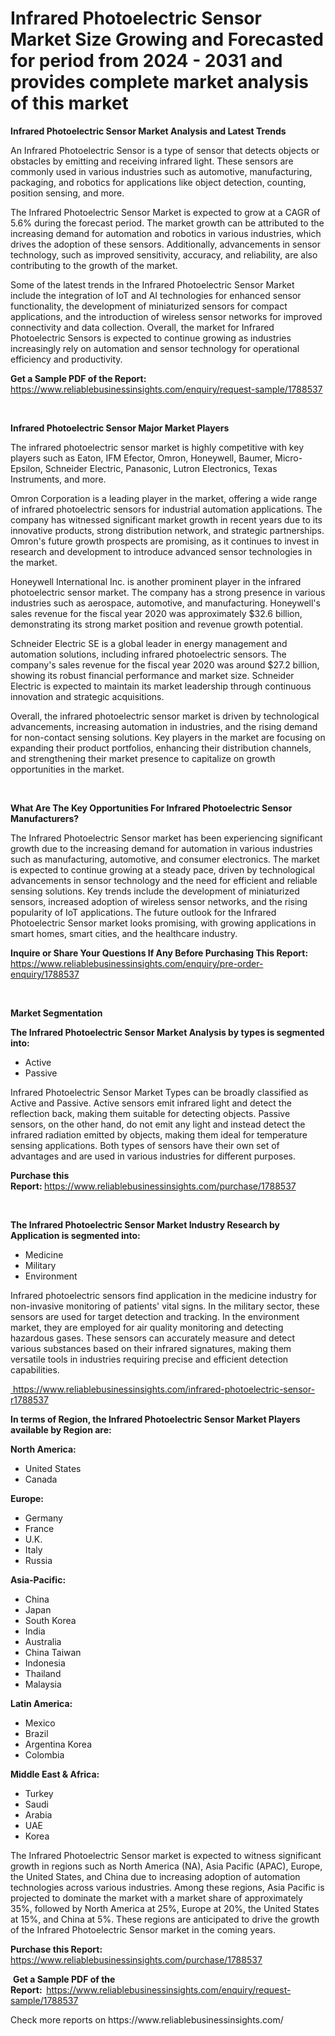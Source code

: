 <p><h1>Infrared Photoelectric Sensor Market Size Growing and Forecasted for period from 2024 - 2031 and provides complete market analysis of this market</h1></p><p><strong>Infrared Photoelectric Sensor Market Analysis and Latest Trends</strong></p>
<p><p>An Infrared Photoelectric Sensor is a type of sensor that detects objects or obstacles by emitting and receiving infrared light. These sensors are commonly used in various industries such as automotive, manufacturing, packaging, and robotics for applications like object detection, counting, position sensing, and more.</p><p>The Infrared Photoelectric Sensor Market is expected to grow at a CAGR of 5.6% during the forecast period. The market growth can be attributed to the increasing demand for automation and robotics in various industries, which drives the adoption of these sensors. Additionally, advancements in sensor technology, such as improved sensitivity, accuracy, and reliability, are also contributing to the growth of the market.</p><p>Some of the latest trends in the Infrared Photoelectric Sensor Market include the integration of IoT and AI technologies for enhanced sensor functionality, the development of miniaturized sensors for compact applications, and the introduction of wireless sensor networks for improved connectivity and data collection. Overall, the market for Infrared Photoelectric Sensors is expected to continue growing as industries increasingly rely on automation and sensor technology for operational efficiency and productivity.</p></p>
<p><strong>Get a Sample PDF of the Report:&nbsp;</strong> <a href="https://www.reliablebusinessinsights.com/enquiry/request-sample/1788537">https://www.reliablebusinessinsights.com/enquiry/request-sample/1788537</a></p>
<p>&nbsp;</p>
<p><strong>Infrared Photoelectric Sensor Major Market Players</strong></p>
<p><p>The infrared photoelectric sensor market is highly competitive with key players such as Eaton, IFM Efector, Omron, Honeywell, Baumer, Micro-Epsilon, Schneider Electric, Panasonic, Lutron Electronics, Texas Instruments, and more. </p><p>Omron Corporation is a leading player in the market, offering a wide range of infrared photoelectric sensors for industrial automation applications. The company has witnessed significant market growth in recent years due to its innovative products, strong distribution network, and strategic partnerships. Omron's future growth prospects are promising, as it continues to invest in research and development to introduce advanced sensor technologies in the market.</p><p>Honeywell International Inc. is another prominent player in the infrared photoelectric sensor market. The company has a strong presence in various industries such as aerospace, automotive, and manufacturing. Honeywell's sales revenue for the fiscal year 2020 was approximately $32.6 billion, demonstrating its strong market position and revenue growth potential.</p><p>Schneider Electric SE is a global leader in energy management and automation solutions, including infrared photoelectric sensors. The company's sales revenue for the fiscal year 2020 was around $27.2 billion, showing its robust financial performance and market size. Schneider Electric is expected to maintain its market leadership through continuous innovation and strategic acquisitions.</p><p>Overall, the infrared photoelectric sensor market is driven by technological advancements, increasing automation in industries, and the rising demand for non-contact sensing solutions. Key players in the market are focusing on expanding their product portfolios, enhancing their distribution channels, and strengthening their market presence to capitalize on growth opportunities in the market.</p></p>
<p>&nbsp;</p>
<p><strong>What Are The Key Opportunities For Infrared Photoelectric Sensor Manufacturers?</strong></p>
<p><p>The Infrared Photoelectric Sensor market has been experiencing significant growth due to the increasing demand for automation in various industries such as manufacturing, automotive, and consumer electronics. The market is expected to continue growing at a steady pace, driven by technological advancements in sensor technology and the need for efficient and reliable sensing solutions. Key trends include the development of miniaturized sensors, increased adoption of wireless sensor networks, and the rising popularity of IoT applications. The future outlook for the Infrared Photoelectric Sensor market looks promising, with growing applications in smart homes, smart cities, and the healthcare industry.</p></p>
<p><strong>Inquire or Share Your Questions If Any Before Purchasing This Report:</strong> <a href="https://www.reliablebusinessinsights.com/enquiry/pre-order-enquiry/1788537">https://www.reliablebusinessinsights.com/enquiry/pre-order-enquiry/1788537</a></p>
<p>&nbsp;</p>
<p><strong>Market Segmentation</strong></p>
<p><strong>The Infrared Photoelectric Sensor Market Analysis by types is segmented into:</strong></p>
<p><ul><li>Active</li><li>Passive</li></ul></p>
<p><p>Infrared Photoelectric Sensor Market Types can be broadly classified as Active and Passive. Active sensors emit infrared light and detect the reflection back, making them suitable for detecting objects. Passive sensors, on the other hand, do not emit any light and instead detect the infrared radiation emitted by objects, making them ideal for temperature sensing applications. Both types of sensors have their own set of advantages and are used in various industries for different purposes.</p></p>
<p><strong>Purchase this Report:&nbsp;</strong><a href="https://www.reliablebusinessinsights.com/purchase/1788537">https://www.reliablebusinessinsights.com/purchase/1788537</a></p>
<p>&nbsp;</p>
<p><strong>The Infrared Photoelectric Sensor Market Industry Research by Application is segmented into:</strong></p>
<p><ul><li>Medicine</li><li>Military</li><li>Environment</li></ul></p>
<p><p>Infrared photoelectric sensors find application in the medicine industry for non-invasive monitoring of patients' vital signs. In the military sector, these sensors are used for target detection and tracking. In the environment market, they are employed for air quality monitoring and detecting hazardous gases. These sensors can accurately measure and detect various substances based on their infrared signatures, making them versatile tools in industries requiring precise and efficient detection capabilities.</p></p>
<p><a href="https://www.reliablebusinessinsights.com/infrared-photoelectric-sensor-r1788537">&nbsp;https://www.reliablebusinessinsights.com/infrared-photoelectric-sensor-r1788537</a></p>
<p><strong>In terms of Region, the Infrared Photoelectric Sensor Market Players available by Region are:</strong></p>
<p>
    <p> <strong> North America: </strong>
        <ul>
            <li>United States</li>
            <li>Canada</li>
        </ul>
        </p> 
    <p> <strong> Europe: </strong>
        <ul>
            <li>Germany</li>
            <li>France</li>
            <li>U.K.</li>
            <li>Italy</li>
            <li>Russia</li>
        </ul>
        </p> 
    <p> <strong> Asia-Pacific: </strong>
        <ul>
            <li>China</li>
            <li>Japan</li>
            <li>South Korea</li>
            <li>India</li>
            <li>Australia</li>
            <li>China Taiwan</li>
            <li>Indonesia</li>
            <li>Thailand</li>
            <li>Malaysia</li>
        </ul>
        </p> 
    <p> <strong> Latin America: </strong>
        <ul>
            <li>Mexico</li>
            <li>Brazil</li>
            <li>Argentina Korea</li>
            <li>Colombia</li>
        </ul>
        </p> 
    <p> <strong> Middle East & Africa: </strong>
        <ul>
            <li>Turkey</li>
            <li>Saudi</li>
            <li>Arabia</li>
            <li>UAE</li>
            <li>Korea</li>
        </ul>
    </p>
    </p>
<p><p>The Infrared Photoelectric Sensor market is expected to witness significant growth in regions such as North America (NA), Asia Pacific (APAC), Europe, the United States, and China due to increasing adoption of automation technologies across various industries. Among these regions, Asia Pacific is projected to dominate the market with a market share of approximately 35%, followed by North America at 25%, Europe at 20%, the United States at 15%, and China at 5%. These regions are anticipated to drive the growth of the Infrared Photoelectric Sensor market in the coming years.</p></p>
<p><strong>Purchase this Report: </strong><a href="https://www.reliablebusinessinsights.com/purchase/1788537">https://www.reliablebusinessinsights.com/purchase/1788537</a></p>
<p>&nbsp;<strong>Get a Sample PDF of the Report:&nbsp;&nbsp;</strong><a href="https://www.reliablebusinessinsights.com/enquiry/request-sample/1788537">https://www.reliablebusinessinsights.com/enquiry/request-sample/1788537</a></p>
<p><strong></strong></p>
<p>Check more reports on https://www.reliablebusinessinsights.com/</p>